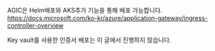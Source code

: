 AGIC은 Helm배포와 AKS추가 기능을 통해 배포 가능합니다.
https://docs.microsoft.com/ko-kr/azure/application-gateway/ingress-controller-overview

Key vault를 사용한 인증서 배포는 이 글에서 진행하지 않습니다.
